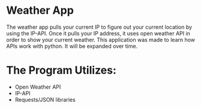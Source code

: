 # Weather App 
The weather app pulls your current IP to figure out your current location by using the IP-API. Once it pulls your IP address, it uses open weather API
in order to show your current weather. This application was made to learn how APIs work with python. It will be expanded over time. 


# The Program Utilizes: 
* Open Weather API 
* IP-API 
* Requests/JSON libraries
